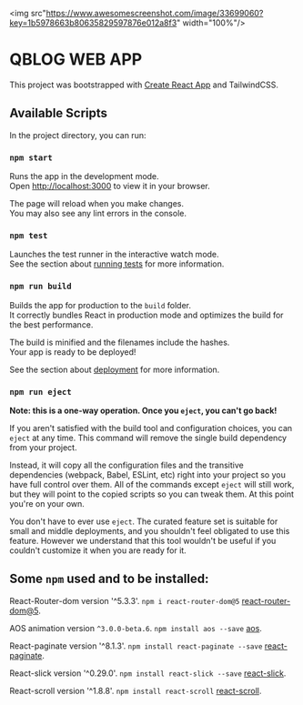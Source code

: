 <img src"https://www.awesomescreenshot.com/image/33699060?key=1b5978663b80635829597876e012a8f3" width="100%"/>

# QBLOG WEB APP

This project was bootstrapped with [Create React App](https://github.com/facebook/create-react-app) and TailwindCSS.

## Available Scripts

In the project directory, you can run:

### `npm start`

Runs the app in the development mode.\
Open [http://localhost:3000](http://localhost:3000) to view it in your browser.

The page will reload when you make changes.\
You may also see any lint errors in the console.

### `npm test`

Launches the test runner in the interactive watch mode.\
See the section about [running tests](https://facebook.github.io/create-react-app/docs/running-tests) for more information.

### `npm run build`

Builds the app for production to the `build` folder.\
It correctly bundles React in production mode and optimizes the build for the best performance.

The build is minified and the filenames include the hashes.\
Your app is ready to be deployed!

See the section about [deployment](https://facebook.github.io/create-react-app/docs/deployment) for more information.

### `npm run eject`

**Note: this is a one-way operation. Once you `eject`, you can't go back!**

If you aren't satisfied with the build tool and configuration choices, you can `eject` at any time. This command will remove the single build dependency from your project.

Instead, it will copy all the configuration files and the transitive dependencies (webpack, Babel, ESLint, etc) right into your project so you have full control over them. All of the commands except `eject` will still work, but they will point to the copied scripts so you can tweak them. At this point you're on your own.

You don't have to ever use `eject`. The curated feature set is suitable for small and middle deployments, and you shouldn't feel obligated to use this feature. However we understand that this tool wouldn't be useful if you couldn't customize it when you are ready for it.

## Some `npm` used and to be installed: 

React-Router-dom version '^5.3.3'. `npm i react-router-dom@5` [react-router-dom@5](https://www.npmjs.com/package/react-router-dom).

AOS animation version `^3.0.0-beta.6`. `npm install aos --save` [aos](https://michalsnik.github.io/aos/).

React-paginate version '^8.1.3'. `npm install react-paginate --save` [react-paginate](https://www.npmjs.com/package/react-paginate).

React-slick version '^0.29.0'. `npm install react-slick --save` [react-slick](https://www.npmjs.com/package/react-slick).

React-scroll version '^1.8.8'. `npm install react-scroll` [react-scroll](https://www.npmjs.com/package/react-scroll).
